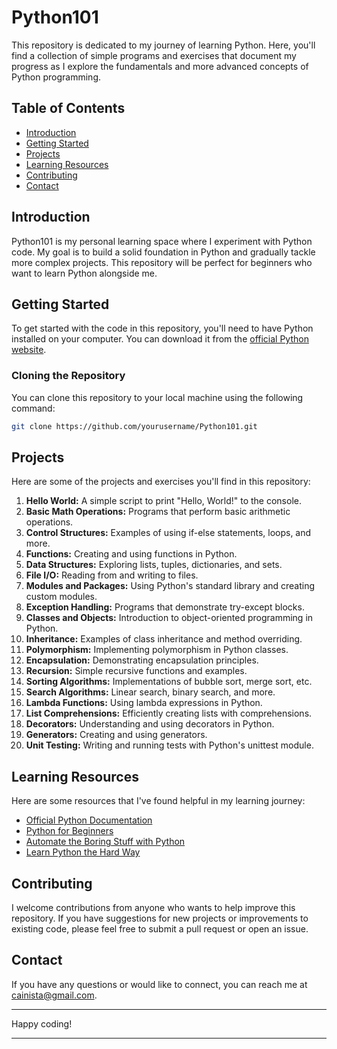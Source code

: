 # Python101
This repository is dedicated to my journey of learning Python. Here, you'll find a collection of simple programs and exercises that document my progress as I explore the fundamentals and more advanced concepts of Python programming.

## Table of Contents

- [Introduction](#introduction)
- [Getting Started](#getting-started)
- [Projects](#projects)
- [Learning Resources](#learning-resources)
- [Contributing](#contributing)
- [Contact](#contact)

## Introduction

Python101 is my personal learning space where I experiment with Python code. My goal is to build a solid foundation in Python and gradually tackle more complex projects. This repository will be perfect for beginners who want to learn Python alongside me.

## Getting Started

To get started with the code in this repository, you'll need to have Python installed on your computer. You can download it from the [official Python website](https://www.python.org/downloads/).


### Cloning the Repository

You can clone this repository to your local machine using the following command:

```bash
git clone https://github.com/yourusername/Python101.git
```

## Projects

Here are some of the projects and exercises you'll find in this repository:

1. **Hello World:** A simple script to print "Hello, World!" to the console.
2. **Basic Math Operations:** Programs that perform basic arithmetic operations.
3. **Control Structures:** Examples of using if-else statements, loops, and more.
4. **Functions:** Creating and using functions in Python.
5. **Data Structures:** Exploring lists, tuples, dictionaries, and sets.
6. **File I/O:** Reading from and writing to files.
7. **Modules and Packages:** Using Python's standard library and creating custom modules.
8. **Exception Handling:** Programs that demonstrate try-except blocks.
9. **Classes and Objects:** Introduction to object-oriented programming in Python.
10. **Inheritance:** Examples of class inheritance and method overriding.
11. **Polymorphism:** Implementing polymorphism in Python classes.
12. **Encapsulation:** Demonstrating encapsulation principles.
13. **Recursion:** Simple recursive functions and examples.
14. **Sorting Algorithms:** Implementations of bubble sort, merge sort, etc.
15. **Search Algorithms:** Linear search, binary search, and more.
16. **Lambda Functions:** Using lambda expressions in Python.
17. **List Comprehensions:** Efficiently creating lists with comprehensions.
18. **Decorators:** Understanding and using decorators in Python.
19. **Generators:** Creating and using generators.
20. **Unit Testing:** Writing and running tests with Python's unittest module.

## Learning Resources

Here are some resources that I've found helpful in my learning journey:

- [Official Python Documentation](https://docs.python.org/3/)
- [Python for Beginners](https://www.python.org/about/gettingstarted/)
- [Automate the Boring Stuff with Python](https://automatetheboringstuff.com/)
- [Learn Python the Hard Way](https://learnpythonthehardway.org/)

## Contributing

I welcome contributions from anyone who wants to help improve this repository. If you have suggestions for new projects or improvements to existing code, please feel free to submit a pull request or open an issue.

## Contact

If you have any questions or would like to connect, you can reach me at [cainista@gmail.com](mailto:cainista@gmail.com).

---

Happy coding!

---
 
